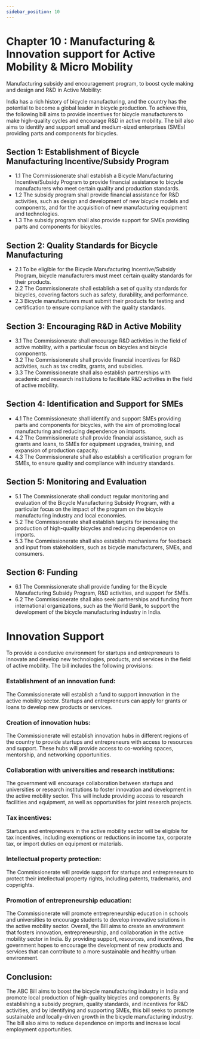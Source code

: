 ```yaml
---
sidebar_position: 10
---
```

# Chapter 10 : Manufacturing & Innovation support  for Active Mobility & Micro Mobility

Manufacturing subsidy and encouragement program, to boost cycle making and design and R&D in Active Mobility:

India has a rich history of bicycle manufacturing, and the country has the potential to become a global leader in bicycle production. To achieve this, the following bill aims to provide incentives for bicycle manufacturers to make high-quality cycles and encourage R&D in active mobility. The bill also aims to identify and support small and medium-sized enterprises (SMEs) providing parts and components for bicycles.

## Section 1: Establishment of Bicycle Manufacturing Incentive/Subsidy Program
- 1.1   The Commissionerate shall establish a Bicycle Manufacturing Incentive/Subsidy  Program to provide financial assistance to bicycle manufacturers who meet certain quality and production standards.
- 1.2 The subsidy program shall provide financial assistance for R&D activities, such as design and development of new bicycle models and components, and for the acquisition of new manufacturing equipment and technologies.
- 1.3 The subsidy program shall also provide support for SMEs providing parts and components for bicycles.

## Section 2: Quality Standards for Bicycle Manufacturing
- 2.1 To be eligible for the Bicycle Manufacturing Incentive/Subsidy  Program, bicycle manufacturers must meet certain quality standards for their products.
- 2.2 The Commissionerate shall establish a set of quality standards for bicycles, covering factors such as safety, durability, and performance.
- 2.3 Bicycle manufacturers must submit their products for testing and certification to ensure compliance with the quality standards.

## Section 3: Encouraging R&D in Active Mobility
- 3.1 The Commissionerate shall encourage R&D activities in the field of active mobility, with a particular focus on bicycles and bicycle components.
- 3.2 The Commissionerate shall provide financial incentives for R&D activities, such as tax credits, grants, and subsidies.
- 3.3 The Commissionerate shall also establish partnerships with academic and research institutions to facilitate R&D activities in the field of active mobility.

## Section 4: Identification and Support for SMEs
- 4.1 The Commissionerate shall identify and support SMEs providing parts and components for bicycles, with the aim of promoting local manufacturing and reducing dependence on imports.
- 4.2 The Commissionerate shall provide financial assistance, such as grants and loans, to SMEs for equipment upgrades, training, and expansion of production capacity.
- 4.3 The Commissionerate shall also establish a certification program for SMEs, to ensure quality and compliance with industry standards.

## Section 5: Monitoring and Evaluation
- 5.1 The Commissionerate shall conduct regular monitoring and evaluation of the Bicycle Manufacturing Subsidy Program, with a particular focus on the impact of the program on the bicycle manufacturing industry and local economies.
- 5.2 The Commissionerate shall establish targets for increasing the production of high-quality bicycles and reducing dependence on imports.
- 5.3 The Commissionerate shall also establish mechanisms for feedback and input from stakeholders, such as bicycle manufacturers, SMEs, and consumers.

## Section 6: Funding
- 6.1 The Commissionerate shall provide funding for the Bicycle Manufacturing Subsidy Program, R&D activities, and support for SMEs.
- 6.2 The Commissionerate shall also seek partnerships and funding from international organizations, such as the World Bank, to support the development of the bicycle manufacturing industry in India.


# Innovation Support
To provide a conducive environment for startups and entrepreneurs to innovate and develop new technologies, products, and services in the field of active mobility. The bill includes the following provisions:

### Establishment of an innovation fund: 
The Commissionerate will establish a fund to support innovation in the active mobility sector. Startups and entrepreneurs can apply for grants or loans to develop new products or services.
### Creation of innovation hubs: 
The Commissionerate will establish innovation hubs in different regions of the country to provide startups and entrepreneurs with access to resources and support. These hubs will provide access to co-working spaces, mentorship, and networking opportunities.
### Collaboration with universities and research institutions: 
The government will encourage collaboration between startups and universities or research institutions to foster innovation and development in the active mobility sector. This will include providing access to research facilities and equipment, as well as opportunities for joint research projects.

### Tax incentives: 
Startups and entrepreneurs in the active mobility sector will be eligible for tax incentives, including exemptions or reductions in income tax, corporate tax, or import duties on equipment or materials.
### Intellectual property protection:
 The Commissionerate will provide support for startups and entrepreneurs to protect their intellectual property rights, including patents, trademarks, and copyrights.
### Promotion of entrepreneurship education: 
The Commissionerate will promote entrepreneurship education in schools and universities to encourage students to develop innovative solutions in the active mobility sector.
Overall, the  Bill aims to create an environment that fosters innovation, entrepreneurship, and collaboration in the active mobility sector in India. By providing support, resources, and incentives, the government hopes to encourage the development of new products and services that can contribute to a more sustainable and healthy urban environment.

## Conclusion:
The  ABC Bill  aims to boost the bicycle manufacturing industry in India and promote local production of high-quality bicycles and components. By establishing a subsidy program, quality standards, and incentives for R&D activities, and by identifying and supporting SMEs, this bill seeks to promote sustainable and locally-driven growth in the bicycle manufacturing industry. The bill also aims to reduce dependence on imports and increase local employment opportunities.
